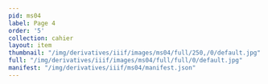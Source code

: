 ```yaml
---
pid: ms04
label: Page 4
order: '5'
collection: cahier
layout: item
thumbnail: "/img/derivatives/iiif/images/ms04/full/250,/0/default.jpg"
full: "/img/derivatives/iiif/images/ms04/full/full/0/default.jpg"
manifest: "/img/derivatives/iiif/ms04/manifest.json"
---
```

